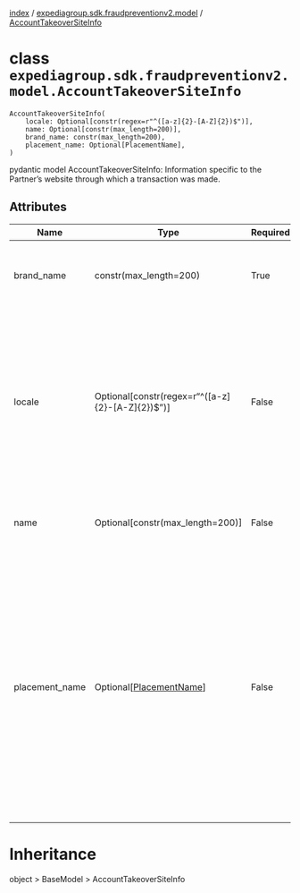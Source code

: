 [index](index.md) /
[expediagroup.sdk.fraudpreventionv2.model](expediagroup.sdk.fraudpreventionv2.model.md)
/ [AccountTakeoverSiteInfo](AccountTakeoverSiteInfo.md)

# class `expediagroup.sdk.fraudpreventionv2.model.AccountTakeoverSiteInfo`

```
AccountTakeoverSiteInfo(
    locale: Optional[constr(regex=r"^([a-z]{2}-[A-Z]{2})$")],
    name: Optional[constr(max_length=200)],
    brand_name: constr(max_length=200),
    placement_name: Optional[PlacementName],
)
```

pydantic model AccountTakeoverSiteInfo: Information specific to the
Partner’s website through which a transaction was made.

## Attributes

| Name           | Type                                                   | Required | Description                                                                                                                                                                                                                                                                               |
| -------------- | ------------------------------------------------------ | -------- | ----------------------------------------------------------------------------------------------------------------------------------------------------------------------------------------------------------------------------------------------------------------------------------------- |
| brand_name     | constr(max_length=200)                                 | True     | The trademark brand name that is displayed to a user on the website.                                                                                                                                                                                                                      |
| locale         | Optional\[constr(regex=r“^(\[a-z\]{2}-\[A-Z\]{2})$”)\] | False    | The locale of the website a user is accessing, which is separate from the user configured browser locale, in ISO 639-2 language code format and in ISO 3166-1 country code format.                                                                                                        |
| name           | Optional\[constr(max_length=200)\]                     | False    | Name of the website from which the event is generated.                                                                                                                                                                                                                                    |
| placement_name | Optional\[[PlacementName](PlacementName.md)\]          | False    | The categorized name of the page where a user initiated event is being evaluated.<br/>- `LOGIN` - Applicable if the user initiated this account event from a login web page.<br/>- `PASSWORD_RESET` - Applicable if the user initiated this account event from a password reset web page. |

# Inheritance

object > BaseModel > AccountTakeoverSiteInfo
